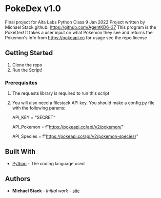 # PokeDex v1.0
   Final project for Alta Labs Python Class 9 Jan 2022
   Project written by Michael Stack github: https://github.com/AgentKD6-37
   This program is the PokeDex! It takes a user input on what Pokemon they see and returns the Pokemon's info from
   https://pokeapi.co for usage see the repo license

## Getting Started

1. Clone the repo
3. Run the Script!

### Prerequisites

1. The requests library is required to run this script
2. You will also need a filestack API key. You should make a config.py file with the following params:

   API_KEY = "SECRET"
   
   API_Pokemon = f"https://pokeapi.co/api/v2/pokemon/"
   
   API_Species = f"https://pokeapi.co/api/v2/pokemon-species/"

## Built With

* [Python](https://www.python.org/) - The coding language used

## Authors

* **Michael Stack** - *Initial work* - [site](https://michaeljohnstack.com)
